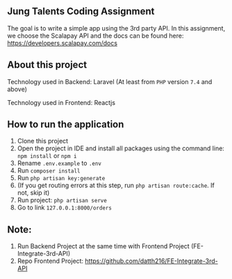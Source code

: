 ## Jung Talents Coding Assignment

The goal is to write a simple app using the 3rd party API. In this assignment, we choose the Scalapay API and the docs can be found here: https://developers.scalapay.com/docs

## About this project

Technology used in Backend: Laravel (At least from `PHP` version `7.4` and above)

Technology used in Frontend: Reactjs

## How to run the application

1. Clone this project
2. Open the project in IDE and install all packages using the command line: `npm install` or `npm i`
3. Rename `.env.example` to `.env`
4. Run `composer install`
5. Run `php artisan key:generate`
6. (If you get routing errors at this step, run `php artisan route:cache`. If not, skip it)
7. Run project: `php artisan serve`
8. Go to link `127.0.0.1:8000/orders`

## Note: 
1. Run Backend Project at the same time with Frontend Project (FE-Integrate-3rd-API)
2. Repo Frontend Project: https://github.com/datth216/FE-Integrate-3rd-API
